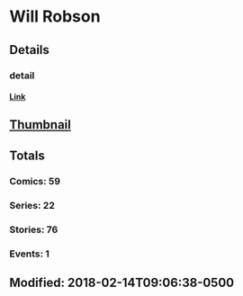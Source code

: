 # Will  Robson 
## Details
### detail
#### [Link](http://marvel.com/comics/creators/12885/will_robson?utm_campaign=apiRef&utm_source=225578a89fc76f3d20fbffda5d17a88d)
## [Thumbnail](http://i.annihil.us/u/prod/marvel/i/mg/b/40/image_not_available.jpg)
## Totals
### Comics: 59
### Series: 22
### Stories: 76
### Events: 1
## Modified: 2018-02-14T09:06:38-0500